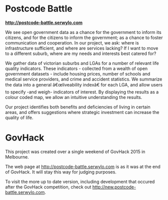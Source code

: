 # Postcode Battle

**http://postcode-battle.serwylo.com**

We see open government data as a chance for the government to inform its citizens, and for the citizens to inform the government; as a chance to foster communication and cooperation. In our project, we ask: where is infrastructure sufficient, and where are services lacking? If I want to move to a different suburb, where are my needs and interests best catered for?

We gather data of victorian suburbs and LGAs for a number of relevant life quality indicators. These indicators - collected from a wealth of open government datasets - include housing prices, number of schools and medical service providers, and crime and accident statistics. We summarize the data into a general â€œliveability indexâ€ for each LGA, and allow users to specify -and weigh- indicators of interest. By displaying the results as a colour coded map, we allow an intuitive understanding the results.

Our project identifies both benefits and deficiencies of living in certain areas, and offers suggestions where strategic investment can increase the quality of life.

# GovHack

This project was created over a single weekend of GovHack 2015 in Melbourne. 

The web page at http://postcode-battle.serwylo.com is as it was at the end of GovHack. It will stay this way for judging purposes.

To visit the more up to date version, including development that occured after the GovHack competition, check out http://new.postcode-battle.serwylo.com.
